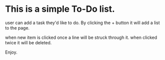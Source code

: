 # This is a simple To-Do list. 

user can add a task they'd like to do. By clicking the + button it will add a list to the page. 

when new item is clicked once a line will be struck through it. when clicked twice it will be deleted. 

Enjoy.

